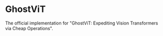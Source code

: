 # GhostViT
The official implementation for "GhostViT: Expediting Vision Transformers via Cheap Operations".
